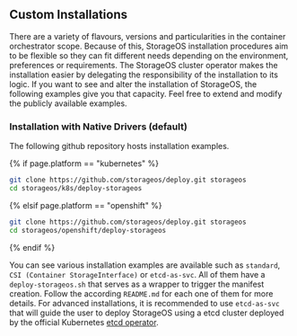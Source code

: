 ## Custom Installations

There are a variety of flavours, versions and particularities in the container
orchestrator scope. Because of this, StorageOS installation procedures aim to
be flexible so they can fit different needs depending on the environment,
preferences or requirements. The StorageOS cluster operator makes the
installation easier by delegating the responsibility of the installation to its
logic. If you want to see and alter the installation of StorageOS, the
following examples give you that capacity. Feel free to extend and modify the
publicly available examples.

### Installation with Native Drivers (default)

The following github repository hosts installation examples.

{% if page.platform == "kubernetes" %}
```bash
git clone https://github.com/storageos/deploy.git storageos
cd storageos/k8s/deploy-storageos
```
{% elsif page.platform == "openshift" %}
```bash
git clone https://github.com/storageos/deploy.git storageos
cd storageos/openshift/deploy-storageos
```
{% endif %}

You can see various installation examples are available such as `standard`, 
`CSI (Container StorageInterface)` or `etcd-as-svc`. All of them have a
`deploy-storageos.sh` that serves as a wrapper to trigger the manifest
creation. Follow the according `README.md` for each one of them for more
details. For advanced installations, it is recommended to use `etcd-as-svc`
that will guide the user to deploy StorageOS using a etcd cluster deployed by
the official Kubernetes [etcd operator](https://github.com/coreos/etcd-operator).
